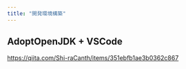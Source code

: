 ```yaml
---
title: "開発環境構築"
---
```


## AdoptOpenJDK + VSCode

https://qiita.com/Shi-raCanth/items/351ebfb1ae3b0362c867
